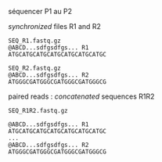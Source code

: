 séquencer P1 au P2

*synchronized* files R1 and R2
```
SEQ_R1.fastq.gz
@ABCD...sdfgsdfgs... R1
ATGCATGCATGCATGCATGCATGCATGC

SEQ_R2.fastq.gz
@ABCD...sdfgsdfgs... R2
ATGGGCGATGGGCGATGGGCGATGGGCG
```

paired reads : *concatenated* sequences R1R2
```
SEQ_R1R2.fastq.gz

@ABCD...sdfgsdfgs... R1
ATGCATGCATGCATGCATGCATGCATGC
...
@ABCD...sdfgsdfgs... R2
ATGGGCGATGGGCGATGGGCGATGGGCG
